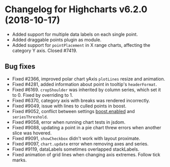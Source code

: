 # Changelog for Highcharts v6.2.0 (2018-10-17)

- Added support for multiple data labels on each single point.
- Added draggable points plugin as module.
- Added support for `pointPlacement` in X range charts, affecting the category Y axis. Closed #7419.

## Bug fixes
- Fixed #2366, improved polar chart yAxis `plotLines` resize and animation.
- Fixed #4281, added information about point in tooltip's `headerFormat`.
- Fixed #6169. `cropShoulder` was inherited by column series, which set it to 0. Fixed by overriding to 1.
- Fixed #6370, category axis with breaks was rendered incorrectly.
- Fixed #9049, issue with lines to culled points in boost.
- Fixed #9052, conflict between settings [boost.enabled](https://api.highcharts.com/highcharts/boost.enabled) and `seriesThreshold`.
- Fixed #9058, error when running chart tests in jsdom.
- Fixed #9088, updating a point in a pie chart threw errors when another slice was hovered.
- Fixed #9091, `showCheckbox` didn't work with layout proximate.
- Fixed #9097, `chart.update` error when removing axes and series.
- Fixed #9119, dataLabels sometimes overlapped stackLabels.
- Fixed animation of grid lines when changing axis extremes. Follow tick marks.
